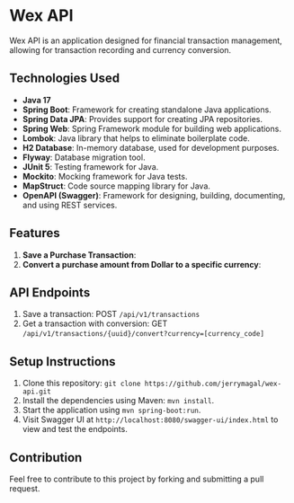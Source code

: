 # Wex API

Wex API is an application designed for financial transaction management, allowing for transaction recording and currency conversion.

## Technologies Used

- **Java 17**
- **Spring Boot**: Framework for creating standalone Java applications.
- **Spring Data JPA**: Provides support for creating JPA repositories.
- **Spring Web**: Spring Framework module for building web applications.
- **Lombok**: Java library that helps to eliminate boilerplate code.
- **H2 Database**: In-memory database, used for development purposes.
- **Flyway**: Database migration tool.
- **JUnit 5**: Testing framework for Java.
- **Mockito**: Mocking framework for Java tests.
- **MapStruct**: Code source mapping library for Java.
- **OpenAPI (Swagger)**: Framework for designing, building, documenting, and using REST services.

## Features

1. **Save a Purchase Transaction**:
2. **Convert  a purchase amount from Dollar to a specific currency**:

## API Endpoints

1. Save a transaction: POST `/api/v1/transactions`
2. Get a transaction with conversion: GET `/api/v1/transactions/{uuid}/convert?currency=[currency_code]`

## Setup Instructions

1. Clone this repository: `git clone https://github.com/jerrymagal/wex-api.git`
2. Install the dependencies using Maven: `mvn install`.
3. Start the application using `mvn spring-boot:run`.
4. Visit Swagger UI at `http://localhost:8080/swagger-ui/index.html` to view and test the endpoints.

## Contribution

Feel free to contribute to this project by forking and submitting a pull request.
